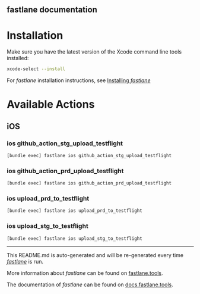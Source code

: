 fastlane documentation
----

# Installation

Make sure you have the latest version of the Xcode command line tools installed:

```sh
xcode-select --install
```

For _fastlane_ installation instructions, see [Installing _fastlane_](https://docs.fastlane.tools/#installing-fastlane)

# Available Actions

## iOS

### ios github_action_stg_upload_testflight

```sh
[bundle exec] fastlane ios github_action_stg_upload_testflight
```



### ios github_action_prd_upload_testflight

```sh
[bundle exec] fastlane ios github_action_prd_upload_testflight
```



### ios upload_prd_to_testflight

```sh
[bundle exec] fastlane ios upload_prd_to_testflight
```



### ios upload_stg_to_testflight

```sh
[bundle exec] fastlane ios upload_stg_to_testflight
```



----

This README.md is auto-generated and will be re-generated every time [_fastlane_](https://fastlane.tools) is run.

More information about _fastlane_ can be found on [fastlane.tools](https://fastlane.tools).

The documentation of _fastlane_ can be found on [docs.fastlane.tools](https://docs.fastlane.tools).
